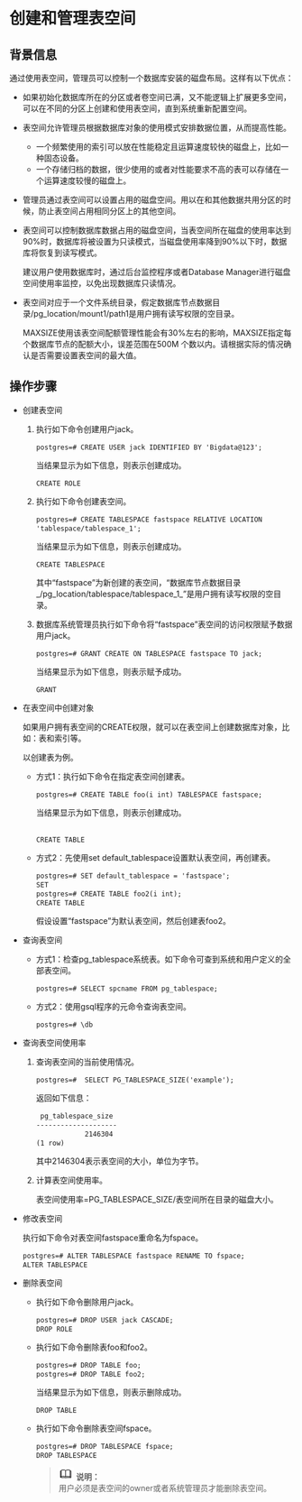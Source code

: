 # 创建和管理表空间<a name="ZH-CN_TOPIC_0242370183"></a>

## 背景信息<a name="zh-cn_topic_0237120297_zh-cn_topic_0059778849_saaab96d21e01450bb4a62113d37a03c7"></a>

通过使用表空间，管理员可以控制一个数据库安装的磁盘布局。这样有以下优点：

-   如果初始化数据库所在的分区或者卷空间已满，又不能逻辑上扩展更多空间，可以在不同的分区上创建和使用表空间，直到系统重新配置空间。

-   表空间允许管理员根据数据库对象的使用模式安排数据位置，从而提高性能。
    -   一个频繁使用的索引可以放在性能稳定且运算速度较快的磁盘上，比如一种固态设备。
    -   一个存储归档的数据，很少使用的或者对性能要求不高的表可以存储在一个运算速度较慢的磁盘上。


-   管理员通过表空间可以设置占用的磁盘空间。用以在和其他数据共用分区的时候，防止表空间占用相同分区上的其他空间。
-   表空间可以控制数据库数据占用的磁盘空间，当表空间所在磁盘的使用率达到90%时，数据库将被设置为只读模式，当磁盘使用率降到90%以下时，数据库将恢复到读写模式。

    建议用户使用数据库时，通过后台监控程序或者Database Manager进行磁盘空间使用率监控，以免出现数据库只读情况。

-   表空间对应于一个文件系统目录，假定数据库节点数据目录/pg\_location/mount1/path1是用户拥有读写权限的空目录。

    MAXSIZE使用该表空间配额管理性能会有30%左右的影响，MAXSIZE指定每个数据库节点的配额大小，误差范围在500M 个数以内。请根据实际的情况确认是否需要设置表空间的最大值。


## 操作步骤<a name="zh-cn_topic_0237120297_zh-cn_topic_0059778849_se40504a685a14d718e41d4f669a4ddca"></a>

-   创建表空间
    1.  执行如下命令创建用户jack。

        ```
        postgres=# CREATE USER jack IDENTIFIED BY 'Bigdata@123';
        ```

        当结果显示为如下信息，则表示创建成功。

        ```
        CREATE ROLE
        ```

    2.  执行如下命令创建表空间。

        ```
        postgres=# CREATE TABLESPACE fastspace RELATIVE LOCATION 'tablespace/tablespace_1';
        ```

        当结果显示为如下信息，则表示创建成功。

        ```
        CREATE TABLESPACE
        ```

        其中“fastspace”为新创建的表空间，“数据库节点数据目录_/pg\_location/tablespace/tablespace\_1_”是用户拥有读写权限的空目录。

    3.  数据库系统管理员执行如下命令将“fastspace”表空间的访问权限赋予数据用户jack。

        ```
        postgres=# GRANT CREATE ON TABLESPACE fastspace TO jack;
        ```

        当结果显示为如下信息，则表示赋予成功。

        ```
        GRANT
        ```



-   在表空间中创建对象

    如果用户拥有表空间的CREATE权限，就可以在表空间上创建数据库对象，比如：表和索引等。

    以创建表为例。

    -   方式1：执行如下命令在指定表空间创建表。

        ```
        postgres=# CREATE TABLE foo(i int) TABLESPACE fastspace;
        ```

        当结果显示为如下信息，则表示创建成功。

        ```
        
        CREATE TABLE
        ```

    -   方式2：先使用set default\_tablespace设置默认表空间，再创建表。

        ```
        postgres=# SET default_tablespace = 'fastspace';
        SET
        postgres=# CREATE TABLE foo2(i int);
        CREATE TABLE
        ```

        假设设置“fastspace”为默认表空间，然后创建表foo2。


-   查询表空间
    -   方式1：检查pg\_tablespace系统表。如下命令可查到系统和用户定义的全部表空间。

        ```
        postgres=# SELECT spcname FROM pg_tablespace;
        ```

    -   方式2：使用gsql程序的元命令查询表空间。

        ```
        postgres=# \db
        ```


-   查询表空间使用率
    1.  查询表空间的当前使用情况。

        ```
        postgres=#  SELECT PG_TABLESPACE_SIZE('example');
        ```

        返回如下信息：

        ```
         pg_tablespace_size 
        --------------------
                    2146304
        (1 row)
        ```

        其中2146304表示表空间的大小，单位为字节。

    2.  计算表空间使用率。

        表空间使用率=PG\_TABLESPACE\_SIZE/表空间所在目录的磁盘大小。


-   修改表空间

    执行如下命令对表空间fastspace重命名为fspace。

    ```
    postgres=# ALTER TABLESPACE fastspace RENAME TO fspace;
    ALTER TABLESPACE
    ```

-   删除表空间
    -   执行如下命令删除用户jack。

        ```
        postgres=# DROP USER jack CASCADE;
        DROP ROLE
        ```

    -   执行如下命令删除表foo和foo2。

        ```
        postgres=# DROP TABLE foo;
        postgres=# DROP TABLE foo2;
        ```

        当结果显示为如下信息，则表示删除成功。

        ```
        DROP TABLE
        ```

    -   执行如下命令删除表空间fspace。

        ```
        postgres=# DROP TABLESPACE fspace;
        DROP TABLESPACE
        ```

        >![](public_sys-resources/icon-note.gif) **说明：**   
        >用户必须是表空间的owner或者系统管理员才能删除表空间。  



